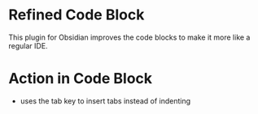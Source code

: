 # Refined Code Block

This plugin for Obsidian improves the code blocks to make it more like a regular IDE.

# Action in Code Block

- uses the tab key to insert tabs instead of indenting

